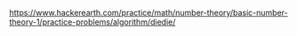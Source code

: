 https://www.hackerearth.com/practice/math/number-theory/basic-number-theory-1/practice-problems/algorithm/diedie/
